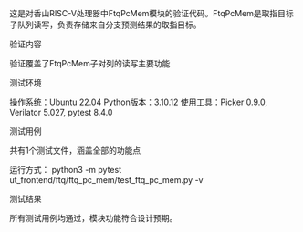这是对香山RISC-V处理器中FtqPcMem模块的验证代码。FtqPcMem是取指目标子队列读写，负责存储来自分支预测结果的取指目标。

验证内容

验证覆盖了FtqPcMem子对列的读写主要功能


测试环境

操作系统：Ubuntu 22.04
Python版本：3.10.12
使用工具：Picker 0.9.0, Verilator 5.027, pytest 8.4.0


测试用例

共有1个测试文件，涵盖全部的功能点

运行方式： python3 -m pytest ut_frontend/ftq/ftq_pc_mem/test_ftq_pc_mem.py  -v  

测试结果

所有测试用例均通过，模块功能符合设计预期。